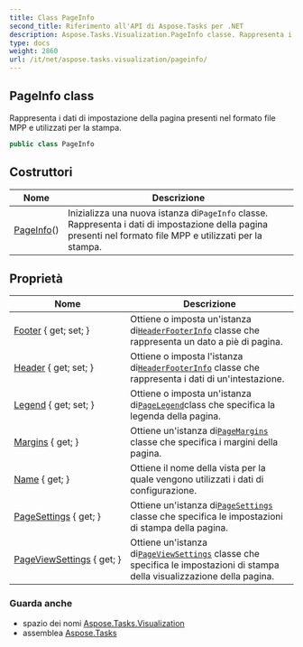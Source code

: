 ```yaml
---
title: Class PageInfo
second_title: Riferimento all'API di Aspose.Tasks per .NET
description: Aspose.Tasks.Visualization.PageInfo classe. Rappresenta i dati di impostazione della pagina presenti nel formato file MPP e utilizzati per la stampa.
type: docs
weight: 2860
url: /it/net/aspose.tasks.visualization/pageinfo/
---
```

## PageInfo class

Rappresenta i dati di impostazione della pagina presenti nel formato file MPP e utilizzati per la stampa.

```csharp
public class PageInfo
```

## Costruttori

| Nome | Descrizione |
| --- | --- |
| [PageInfo](pageinfo/)() | Inizializza una nuova istanza di`PageInfo` classe. Rappresenta i dati di impostazione della pagina presenti nel formato file MPP e utilizzati per la stampa. |

## Proprietà

| Nome | Descrizione |
| --- | --- |
| [Footer](../../aspose.tasks.visualization/pageinfo/footer/) { get; set; } | Ottiene o imposta un'istanza di[`HeaderFooterInfo`](../headerfooterinfo/) classe che rappresenta un dato a piè di pagina. |
| [Header](../../aspose.tasks.visualization/pageinfo/header/) { get; set; } | Ottiene o imposta l'istanza di[`HeaderFooterInfo`](../headerfooterinfo/) classe che rappresenta i dati di un'intestazione. |
| [Legend](../../aspose.tasks.visualization/pageinfo/legend/) { get; set; } | Ottiene o imposta un'istanza di[`PageLegend`](../pagelegend/)class che specifica la legenda della pagina. |
| [Margins](../../aspose.tasks.visualization/pageinfo/margins/) { get; } | Ottiene un'istanza di[`PageMargins`](../pagemargins/) classe che specifica i margini della pagina. |
| [Name](../../aspose.tasks.visualization/pageinfo/name/) { get; } | Ottiene il nome della vista per la quale vengono utilizzati i dati di configurazione. |
| [PageSettings](../../aspose.tasks.visualization/pageinfo/pagesettings/) { get; } | Ottiene un'istanza di[`PageSettings`](./pagesettings/) classe che specifica le impostazioni di stampa della pagina. |
| [PageViewSettings](../../aspose.tasks.visualization/pageinfo/pageviewsettings/) { get; } | Ottiene un'istanza di[`PageViewSettings`](./pageviewsettings/) classe che specifica le impostazioni di stampa della visualizzazione della pagina. |

### Guarda anche

* spazio dei nomi [Aspose.Tasks.Visualization](../../aspose.tasks.visualization/)
* assemblea [Aspose.Tasks](../../)


